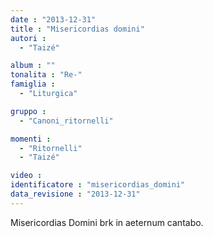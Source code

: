 ```yaml
---
date : "2013-12-31"
title : "Misericordias domini"
autori : 
  - "Taizé"

album : ""
tonalita : "Re-"
famiglia : 
  - "Liturgica"

gruppo : 
  - "Canoni_ritornelli"

momenti : 
  - "Ritornelli"
  - "Taizé"

video : 
identificatore : "misericordias_domini"
data_revisione : "2013-12-31"
---
```

  
  
 Misericordias Domini brk in aeternum cantabo.  
  
  
  
